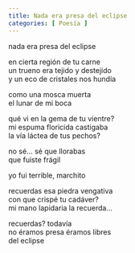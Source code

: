 ```yaml
---
title: Nada era presa del eclipse
categories: [ Poesía ]
---
```


nada era presa del eclipse <br>

en cierta región de tu carne <br>
un trueno era tejido y destejido <br>
y un eco de cristales nos hundía <br>

como una mosca muerta <br>
el lunar de mi boca <br>

qué vi en la gema de tu vientre? <br>
mi espuma floricida castigaba <br>
la vía láctea de tus pechos? <br>

no sé… sé que llorabas  <br>
que fuiste frágil <br>

yo fui terrible, marchito <br>

recuerdas esa piedra vengativa <br>
con que crispé tu cadáver? <br>
mi mano lapidaria la recuerda... <br>

recuerdas? todavía <br>
no éramos presa éramos libres <br>
del eclipse
